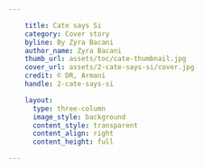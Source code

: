 ```yaml
---

    title: Cate says Si
    category: Cover story
    byline: By Zyra Bacani
    author_name: Zyra Bacani
    thumb_url: assets/toc/cate-thumbnail.jpg
    cover_url: assets/2-cate-says-si/cover.jpg
    credit: © DR, Armani
    handle: 2-cate-says-si

    layout:
      type: three-column
      image_style: background
      content_style: transparent
      content_align: right
      content_height: full

---
```


